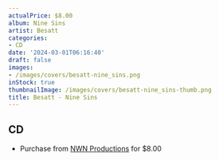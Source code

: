 ```yaml
---
actualPrice: $8.00
album: Nine Sins
artist: Besatt
categories:
- CD
date: '2024-03-01T06:16:40'
draft: false
images:
- /images/covers/besatt-nine_sins.png
inStock: true
thumbnailImage: /images/covers/besatt-nine_sins-thumb.png
title: Besatt - Nine Sins
---
```


## CD
* Purchase from [NWN Productions](http://shop.nwnprod.com/index.php?route=product/product&path=93&product_id=19158&sort=pd.name&order=ASC) for $8.00
